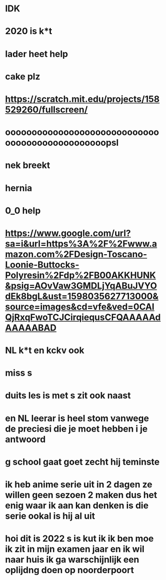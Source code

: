 # IDK
# 2020 is k*t
# lader heet help
# cake plz
# https://scratch.mit.edu/projects/158529260/fullscreen/
# oooooooooooooooooooooooooooooooooooooooooooooooopsl
# nek breekt 
# hernia
# 0_0 help
# https://www.google.com/url?sa=i&url=https%3A%2F%2Fwww.amazon.com%2FDesign-Toscano-Loonie-Buttocks-Polyresin%2Fdp%2FB00AKKHUNK&psig=AOvVaw3GMDLjYqABuJVYOdEk8bgL&ust=1598035627713000&source=images&cd=vfe&ved=0CAIQjRxqFwoTCJCirqiequsCFQAAAAAdAAAAABAD
# NL k*t en kckv ook
# miss s
# duits les is met s zit ook naast
# en NL leerar is heel stom vanwege de preciesi die je moet hebben i  je antwoord
# g school gaat goet zecht hij teminste
# ik heb anime serie uit in 2 dagen ze willen geen sezoen 2 maken dus het enig waar ik aan kan denken is die serie ookal is hij al uit
# hoi dit is 2022 s is kut ik ik ben moe ik zit in mijn examen jaar en ik wil naar huis ik ga warschijnlijk een oplijdng doen op noorderpoort
